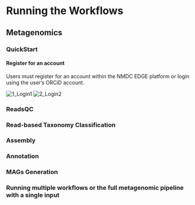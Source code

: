 #  Running the Workflows

## Metagenomics

### QuickStart
#### Register for an account 
Users must register for an account within the NMDC EDGE platform or login using the user’s ORCiD account.  

![1_Login1](https://user-images.githubusercontent.com/10235220/156612523-aba07096-a5c6-42fd-a972-8312fb138fcd.jpeg)
![2_Login2](https://user-images.githubusercontent.com/10235220/156612527-87c16b4c-1c42-4d11-9995-a3036ed81fe3.jpeg)




### ReadsQC

### Read-based Taxonomy Classification

### Assembly

### Annotation

### MAGs Generation

### Running multiple workflows or the full metagenomic pipeline with a single input
